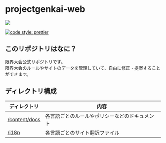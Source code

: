 # projectgenkai-web

![](https://github.com/Chipsnet/projectgenkai-web/blob/develop/.github/readme-image.png?raw=true)

[![code style: prettier](https://img.shields.io/badge/code_style-prettier-ff69b4.svg?style=flat-square)](https://github.com/prettier/prettier)

## このリポジトリはなに？

限界大会公式リポジトリです。  
限界大会のルールやサイトのデータを管理していて、自由に修正・提案することができます。

## ディレクトリ構成

| ディレクトリ                    | 内容                                           |
| ------------------------------- | ---------------------------------------------- |
| [/content/docs](./content/docs) | 各言語ごとのルールやポリシーなどのドキュメント |
| [/i18n](./i18n)                 | 各言語ごとのサイト翻訳ファイル                 |

